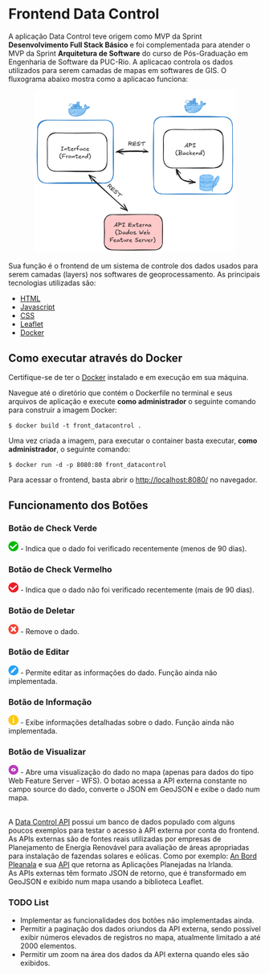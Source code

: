 # Frontend Data Control
A aplicação Data Control teve origem como MVP da Sprint **Desenvolvimento Full Stack Básico** e foi complementada para atender o MVP da Sprint **Arquitetura de Software** do curso de Pós-Graduação em Engenharia de Software da PUC-Rio.
A aplicacao controla os dados utilizados para serem camadas de mapas em softwares de GIS. O fluxograma abaixo mostra como a aplicacao funciona:

<p align="center">
  <img src="src\img\cenario.png" alt="Arquitetura do sistema" width="400"/>
</p>

Sua função é o frontend de um sistema de controle dos dados usados para serem camadas (layers) nos softwares de geoprocessamento. As principais tecnologias utilizadas são:


 - [HTML](https://developer.mozilla.org/pt-BR/docs/Web/HTML)
 - [Javascript](https://developer.mozilla.org/pt-BR/docs/Web/JavaScript)
 - [CSS](https://developer.mozilla.org/pt-BR/docs/Web/CSS)
 - [Leaflet](https://leafletjs.com/reference.html)
 - [Docker](https://www.docker.com/)


## Como executar através do Docker

Certifique-se de ter o [Docker](https://docs.docker.com/engine/install/) instalado e em execução em sua máquina.

Navegue até o diretório que contém o Dockerfile no terminal e seus arquivos de aplicação e execute **como administrador** o seguinte comando para construir a imagem Docker:

```
$ docker build -t front_datacontrol .
```

Uma vez criada a imagem, para executar o container basta executar, **como administrador**, o seguinte comando:

```
$ docker run -d -p 8080:80 front_datacontrol
```

Para acessar o frontend, basta abrir o [http://localhost:8080/](http://localhost:8080/) no navegador.


## Funcionamento dos Botões

### Botão de Check Verde
<img src="src/img/check_green.png" alt="Check Verde" width="20" height="20" />
- Indica que o dado foi verificado recentemente (menos de 90 dias).

### Botão de Check Vermelho
<img src="src/img/check_red.png" alt="Check Vermelho" width="20" height="20" />
- Indica que o dado não foi verificado recentemente (mais de 90 dias).

### Botão de Deletar
<img src="src/img/close.png" alt="Deletar" width="20" height="20" />
- Remove o dado.

### Botão de Editar
<img src="src/img/pen.png" alt="Editar" width="20" height="20" />
- Permite editar as informações do dado. Função ainda não implementada.

### Botão de Informação
<img src="src/img/information.png" alt="Informação" width="20" height="20" />
- Exibe informações detalhadas sobre o dado. Função ainda não implementada.

### Botão de Visualizar
<img src="src/img/view.png" alt="Visualizar" width="20" height="20" />
- Abre uma visualização do dado no mapa (apenas para dados do tipo Web Feature Server - WFS). O botao acessa a API externa constante no campo source do dado, converte o JSON em GeoJSON e exibe o dado num mapa.


<br>A [Data Control API](https://github.com/gustavopierre/data_control_API) possui um banco de dados populado com alguns poucos exemplos para testar o acesso à API externa por conta do frontend.
<br>As APIs externas são de fontes reais utilizadas por empresas de Planejamento de Energia Renovável para avaliação de áreas apropriadas para instalação de fazendas solares e eólicas. Como por exemplo: [An Bord Pleanala](https://www.pleanala.ie/en-ie/home) e sua [API](https://services-eu1.arcgis.com/o56BSnENmD5mYs3j/ArcGIS/rest/services/Cases_2016_Onwards/FeatureServer/3) que retorna as Aplicações Planejadas na Irlanda.
<br>As APIs externas têm formato JSON de retorno, que é transformado em GeoJSON e exibido num mapa usando a biblioteca Leaflet.
  
### TODO List
- Implementar as funcionalidades dos botões não implementadas ainda.
- Permitir a paginação dos dados oriundos da API externa, sendo possível exibir números elevados de registros no mapa, atualmente limitado a até 2000 elementos.
- Permitir um zoom na área dos dados da API externa quando eles são exibidos.